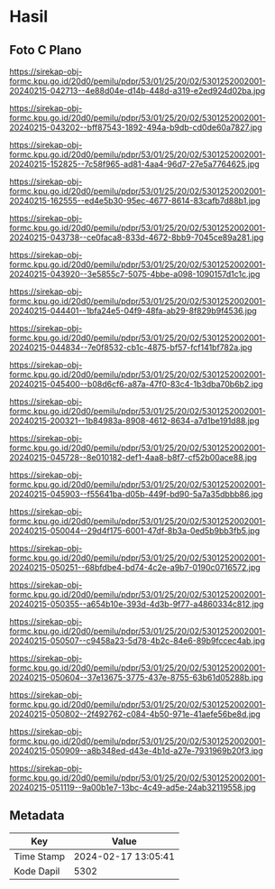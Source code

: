 # Hasil

## Foto C Plano

https://sirekap-obj-formc.kpu.go.id/20d0/pemilu/pdpr/53/01/25/20/02/5301252002001-20240215-042713--4e88d04e-d14b-448d-a319-e2ed924d02ba.jpg

https://sirekap-obj-formc.kpu.go.id/20d0/pemilu/pdpr/53/01/25/20/02/5301252002001-20240215-043202--bff87543-1892-494a-b9db-cd0de60a7827.jpg

https://sirekap-obj-formc.kpu.go.id/20d0/pemilu/pdpr/53/01/25/20/02/5301252002001-20240215-152825--7c58f965-ad81-4aa4-96d7-27e5a7764625.jpg

https://sirekap-obj-formc.kpu.go.id/20d0/pemilu/pdpr/53/01/25/20/02/5301252002001-20240215-162555--ed4e5b30-95ec-4677-8614-83cafb7d88b1.jpg

https://sirekap-obj-formc.kpu.go.id/20d0/pemilu/pdpr/53/01/25/20/02/5301252002001-20240215-043738--ce0faca8-833d-4672-8bb9-7045ce89a281.jpg

https://sirekap-obj-formc.kpu.go.id/20d0/pemilu/pdpr/53/01/25/20/02/5301252002001-20240215-043920--3e5855c7-5075-4bbe-a098-1090157d1c1c.jpg

https://sirekap-obj-formc.kpu.go.id/20d0/pemilu/pdpr/53/01/25/20/02/5301252002001-20240215-044401--1bfa24e5-04f9-48fa-ab29-8f829b9f4536.jpg

https://sirekap-obj-formc.kpu.go.id/20d0/pemilu/pdpr/53/01/25/20/02/5301252002001-20240215-044834--7e0f8532-cb1c-4875-bf57-fcf141bf782a.jpg

https://sirekap-obj-formc.kpu.go.id/20d0/pemilu/pdpr/53/01/25/20/02/5301252002001-20240215-045400--b08d6cf6-a87a-47f0-83c4-1b3dba70b6b2.jpg

https://sirekap-obj-formc.kpu.go.id/20d0/pemilu/pdpr/53/01/25/20/02/5301252002001-20240215-200321--1b84983a-8908-4612-8634-a7d1be191d88.jpg

https://sirekap-obj-formc.kpu.go.id/20d0/pemilu/pdpr/53/01/25/20/02/5301252002001-20240215-045728--8e010182-def1-4aa8-b8f7-cf52b00ace88.jpg

https://sirekap-obj-formc.kpu.go.id/20d0/pemilu/pdpr/53/01/25/20/02/5301252002001-20240215-045903--f55641ba-d05b-449f-bd90-5a7a35dbbb86.jpg

https://sirekap-obj-formc.kpu.go.id/20d0/pemilu/pdpr/53/01/25/20/02/5301252002001-20240215-050044--29d4f175-6001-47df-8b3a-0ed5b9bb3fb5.jpg

https://sirekap-obj-formc.kpu.go.id/20d0/pemilu/pdpr/53/01/25/20/02/5301252002001-20240215-050251--68bfdbe4-bd74-4c2e-a9b7-0190c0716572.jpg

https://sirekap-obj-formc.kpu.go.id/20d0/pemilu/pdpr/53/01/25/20/02/5301252002001-20240215-050355--a654b10e-393d-4d3b-9f77-a4860334c812.jpg

https://sirekap-obj-formc.kpu.go.id/20d0/pemilu/pdpr/53/01/25/20/02/5301252002001-20240215-050507--c9458a23-5d78-4b2c-84e6-89b9fccec4ab.jpg

https://sirekap-obj-formc.kpu.go.id/20d0/pemilu/pdpr/53/01/25/20/02/5301252002001-20240215-050604--37e13675-3775-437e-8755-63b61d05288b.jpg

https://sirekap-obj-formc.kpu.go.id/20d0/pemilu/pdpr/53/01/25/20/02/5301252002001-20240215-050802--2f492762-c084-4b50-971e-41aefe56be8d.jpg

https://sirekap-obj-formc.kpu.go.id/20d0/pemilu/pdpr/53/01/25/20/02/5301252002001-20240215-050909--a8b348ed-d43e-4b1d-a27e-7931969b20f3.jpg

https://sirekap-obj-formc.kpu.go.id/20d0/pemilu/pdpr/53/01/25/20/02/5301252002001-20240215-051119--9a00b1e7-13bc-4c49-ad5e-24ab32119558.jpg


## Metadata

| Key        | Value               |
| ---------- | ------------------- |
| Time Stamp | 2024-02-17 13:05:41 |
| Kode Dapil | 5302                |



